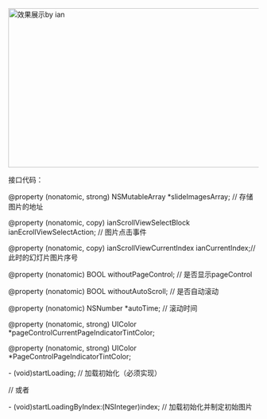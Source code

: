 <img src="https://coding.net/u/ianisme/p/IanScrollView/git/raw/master/Demo.gif"  alt="效果展示by ian" height="320" width="568" />

接口代码：
<p>@property (nonatomic, strong) NSMutableArray *slideImagesArray; // 存储图片的地址</p>
<p>@property (nonatomic, copy) ianScrollViewSelectBlock ianEcrollViewSelectAction; // 图片点击事件</p>
<p>@property (nonatomic, copy) ianScrollViewCurrentIndex ianCurrentIndex;// 此时的幻灯片图片序号</p>
<p>@property (nonatomic) BOOL withoutPageControl; // 是否显示pageControl </p>
<p>@property (nonatomic) BOOL withoutAutoScroll; // 是否自动滚动 </p>
<p>@property (nonatomic) NSNumber *autoTime; // 滚动时间</p>
<p>@property (nonatomic, strong) UIColor *pageControlCurrentPageIndicatorTintColor;</p>
<p>@property (nonatomic, strong) UIColor *PageControlPageIndicatorTintColor;</p>
<p>- (void)startLoading; // 加载初始化（必须实现）</p>

<p>// 或者 </p>
<p>- (void)startLoadingByIndex:(NSInteger)index; // 加载初始化并制定初始图片</p>